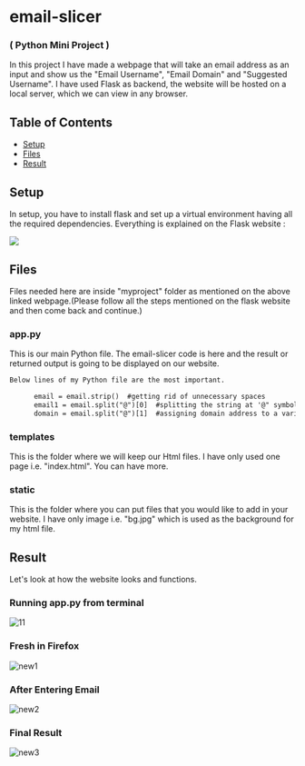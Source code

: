 # email-slicer
### ( Python Mini Project )

In this project I have made a webpage that will take an email address as an  input and show us the "Email Username", "Email Domain" and "Suggested Username".
I have used Flask as backend, the website will be hosted on a local server, which we can view in any browser.

## Table of Contents

- [Setup](#Setup)
- [Files](#Files)
- [Result](#Result)

## Setup

In setup, you have to install flask and set up a virtual environment having all the required dependencies. Everything is explained on the Flask website :

<a href="https://flask.palletsprojects.com/en/2.1.x/installation/#python-version"><img src="https://flask.palletsprojects.com/en/2.1.x/_static/flask-icon.png"></a>

## Files

Files needed here are inside "myproject" folder as mentioned on the above linked webpage.(Please follow all the steps mentioned on the flask website and then come back and continue.)
 
 ### app.py
 
 This is our main Python file. The email-slicer code is here and the result or returned output is going to be displayed on our website.
 
 ```txt
 Below lines of my Python file are the most important.
 
       email = email.strip()  #getting rid of unnecessary spaces
       email1 = email.split("@")[0]  #splitting the string at '@" symbol 
       domain = email.split("@")[1]  #assigning domain address to a variable
```
 
 ### templates
 
 This is the folder where we will keep our Html files. I have only used one page i.e. "index.html". You can have more.
 
 ### static
 
 This is the folder where you can put files that you would like to add in your website. I have only image i.e. "bg.jpg" which is used as the background for my html file.
 
 ## Result
 
 Let's look at how the website looks and functions.
 
 ### Running app.py from terminal
 
 ![11](https://user-images.githubusercontent.com/89385145/181848116-5f26ddc5-954d-4b4d-9cd6-eedc74fd4f60.jpg)

 ### Fresh in Firefox

![new1](https://user-images.githubusercontent.com/89385145/181860838-8a6666bc-0ac9-4428-a08d-2bf86b0da1ae.jpg)

 ### After Entering Email
 
![new2](https://user-images.githubusercontent.com/89385145/181860855-ad0b34f9-e6a3-4180-9b5f-d51a119be7ce.jpg)

 ### Final Result
 
 ![new3](https://user-images.githubusercontent.com/89385145/181860865-a415b8b2-6340-48f5-af88-7c73f2061f1a.jpg)
